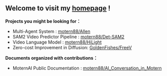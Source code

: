 ## Welcome to visit my [homepage](https://goldenfishes.github.io/zhouqiangong/) !

**Projects you might be looking for：**

- Multi-Agent System : [motern88/Allen](https://github.com/motern88/Allen)
- SAM2 Video Predictor Pipeline : [motern88/Det-SAM2](https://github.com/motern88/Det-SAM2)
- Video Language Model : [motern88/HiLight](https://github.com/motern88/HiLight)
- Zero-cost Improvement in Diffusion: [GoldenFishes/FreeV](https://github.com/GoldenFishes/FreeV)

**Documents organized with contributions：**

- MoternAI Public Documentation : [motern88/AI_Conversation_in_Motern](https://github.com/motern88/AI_Conversation_in_Motern)

